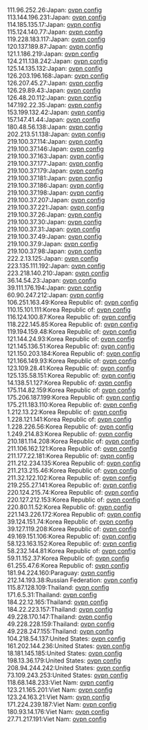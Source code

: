 111.96.252.26:Japan: [ovpn config](vpn/111_96_252_26.ovpn)  
113.144.196.231:Japan: [ovpn config](vpn/113_144_196_231.ovpn)  
114.185.135.17:Japan: [ovpn config](vpn/114_185_135_17.ovpn)  
115.124.140.77:Japan: [ovpn config](vpn/115_124_140_77.ovpn)  
119.228.183.117:Japan: [ovpn config](vpn/119_228_183_117.ovpn)  
120.137.189.87:Japan: [ovpn config](vpn/120_137_189_87.ovpn)  
121.1.186.219:Japan: [ovpn config](vpn/121_1_186_219.ovpn)  
124.211.138.242:Japan: [ovpn config](vpn/124_211_138_242.ovpn)  
125.14.135.132:Japan: [ovpn config](vpn/125_14_135_132.ovpn)  
126.203.196.168:Japan: [ovpn config](vpn/126_203_196_168.ovpn)  
126.207.45.27:Japan: [ovpn config](vpn/126_207_45_27.ovpn)  
126.29.89.43:Japan: [ovpn config](vpn/126_29_89_43.ovpn)  
126.48.20.112:Japan: [ovpn config](vpn/126_48_20_112.ovpn)  
147.192.22.35:Japan: [ovpn config](vpn/147_192_22_35.ovpn)  
153.199.132.42:Japan: [ovpn config](vpn/153_199_132_42.ovpn)  
157.147.41.44:Japan: [ovpn config](vpn/157_147_41_44.ovpn)  
180.48.56.138:Japan: [ovpn config](vpn/180_48_56_138.ovpn)  
202.213.51.138:Japan: [ovpn config](vpn/202_213_51_138.ovpn)  
219.100.37.114:Japan: [ovpn config](vpn/219_100_37_114.ovpn)  
219.100.37.146:Japan: [ovpn config](vpn/219_100_37_146.ovpn)  
219.100.37.163:Japan: [ovpn config](vpn/219_100_37_163.ovpn)  
219.100.37.177:Japan: [ovpn config](vpn/219_100_37_177.ovpn)  
219.100.37.179:Japan: [ovpn config](vpn/219_100_37_179.ovpn)  
219.100.37.181:Japan: [ovpn config](vpn/219_100_37_181.ovpn)  
219.100.37.186:Japan: [ovpn config](vpn/219_100_37_186.ovpn)  
219.100.37.198:Japan: [ovpn config](vpn/219_100_37_198.ovpn)  
219.100.37.207:Japan: [ovpn config](vpn/219_100_37_207.ovpn)  
219.100.37.221:Japan: [ovpn config](vpn/219_100_37_221.ovpn)  
219.100.37.26:Japan: [ovpn config](vpn/219_100_37_26.ovpn)  
219.100.37.30:Japan: [ovpn config](vpn/219_100_37_30.ovpn)  
219.100.37.31:Japan: [ovpn config](vpn/219_100_37_31.ovpn)  
219.100.37.49:Japan: [ovpn config](vpn/219_100_37_49.ovpn)  
219.100.37.9:Japan: [ovpn config](vpn/219_100_37_9.ovpn)  
219.100.37.98:Japan: [ovpn config](vpn/219_100_37_98.ovpn)  
222.2.13.125:Japan: [ovpn config](vpn/222_2_13_125.ovpn)  
223.135.111.192:Japan: [ovpn config](vpn/223_135_111_192.ovpn)  
223.218.140.210:Japan: [ovpn config](vpn/223_218_140_210.ovpn)  
36.14.54.23:Japan: [ovpn config](vpn/36_14_54_23.ovpn)  
39.111.176.194:Japan: [ovpn config](vpn/39_111_176_194.ovpn)  
60.90.247.212:Japan: [ovpn config](vpn/60_90_247_212.ovpn)  
106.251.163.49:Korea Republic of: [ovpn config](vpn/106_251_163_49.ovpn)  
110.15.101.111:Korea Republic of: [ovpn config](vpn/110_15_101_111.ovpn)  
116.124.100.87:Korea Republic of: [ovpn config](vpn/116_124_100_87.ovpn)  
118.222.145.85:Korea Republic of: [ovpn config](vpn/118_222_145_85.ovpn)  
119.194.159.48:Korea Republic of: [ovpn config](vpn/119_194_159_48.ovpn)  
121.144.24.93:Korea Republic of: [ovpn config](vpn/121_144_24_93.ovpn)  
121.145.136.51:Korea Republic of: [ovpn config](vpn/121_145_136_51.ovpn)  
121.150.203.184:Korea Republic of: [ovpn config](vpn/121_150_203_184.ovpn)  
121.166.149.93:Korea Republic of: [ovpn config](vpn/121_166_149_93.ovpn)  
123.109.28.41:Korea Republic of: [ovpn config](vpn/123_109_28_41.ovpn)  
125.135.58.151:Korea Republic of: [ovpn config](vpn/125_135_58_151.ovpn)  
14.138.51.127:Korea Republic of: [ovpn config](vpn/14_138_51_127.ovpn)  
175.114.82.159:Korea Republic of: [ovpn config](vpn/175_114_82_159.ovpn)  
175.206.187.199:Korea Republic of: [ovpn config](vpn/175_206_187_199.ovpn)  
175.211.183.110:Korea Republic of: [ovpn config](vpn/175_211_183_110.ovpn)  
1.212.13.22:Korea Republic of: [ovpn config](vpn/1_212_13_22.ovpn)  
1.228.121.141:Korea Republic of: [ovpn config](vpn/1_228_121_141.ovpn)  
1.228.226.56:Korea Republic of: [ovpn config](vpn/1_228_226_56.ovpn)  
1.249.214.83:Korea Republic of: [ovpn config](vpn/1_249_214_83.ovpn)  
210.181.114.208:Korea Republic of: [ovpn config](vpn/210_181_114_208.ovpn)  
211.106.162.121:Korea Republic of: [ovpn config](vpn/211_106_162_121.ovpn)  
211.177.22.181:Korea Republic of: [ovpn config](vpn/211_177_22_181.ovpn)  
211.212.234.135:Korea Republic of: [ovpn config](vpn/211_212_234_135.ovpn)  
211.213.215.46:Korea Republic of: [ovpn config](vpn/211_213_215_46.ovpn)  
211.32.122.102:Korea Republic of: [ovpn config](vpn/211_32_122_102.ovpn)  
219.255.27.141:Korea Republic of: [ovpn config](vpn/219_255_27_141.ovpn)  
220.124.215.74:Korea Republic of: [ovpn config](vpn/220_124_215_74.ovpn)  
220.127.212.153:Korea Republic of: [ovpn config](vpn/220_127_212_153.ovpn)  
220.80.11.52:Korea Republic of: [ovpn config](vpn/220_80_11_52.ovpn)  
221.143.226.172:Korea Republic of: [ovpn config](vpn/221_143_226_172.ovpn)  
39.124.151.74:Korea Republic of: [ovpn config](vpn/39_124_151_74.ovpn)  
39.127.119.208:Korea Republic of: [ovpn config](vpn/39_127_119_208.ovpn)  
49.169.151.106:Korea Republic of: [ovpn config](vpn/49_169_151_106.ovpn)  
58.123.163.152:Korea Republic of: [ovpn config](vpn/58_123_163_152.ovpn)  
58.232.144.81:Korea Republic of: [ovpn config](vpn/58_232_144_81.ovpn)  
59.11.152.37:Korea Republic of: [ovpn config](vpn/59_11_152_37.ovpn)  
61.255.47.6:Korea Republic of: [ovpn config](vpn/61_255_47_6.ovpn)  
181.94.224.160:Paraguay: [ovpn config](vpn/181_94_224_160.ovpn)  
212.14.193.38:Russian Federation: [ovpn config](vpn/212_14_193_38.ovpn)  
115.87.128.109:Thailand: [ovpn config](vpn/115_87_128_109.ovpn)  
171.6.5.31:Thailand: [ovpn config](vpn/171_6_5_31.ovpn)  
184.22.12.165:Thailand: [ovpn config](vpn/184_22_12_165.ovpn)  
184.22.223.157:Thailand: [ovpn config](vpn/184_22_223_157.ovpn)  
49.228.170.147:Thailand: [ovpn config](vpn/49_228_170_147.ovpn)  
49.228.228.159:Thailand: [ovpn config](vpn/49_228_228_159.ovpn)  
49.228.247.155:Thailand: [ovpn config](vpn/49_228_247_155.ovpn)  
104.218.54.137:United States: [ovpn config](vpn/104_218_54_137.ovpn)  
161.202.144.236:United States: [ovpn config](vpn/161_202_144_236.ovpn)  
18.181.145.185:United States: [ovpn config](vpn/18_181_145_185.ovpn)  
198.13.36.179:United States: [ovpn config](vpn/198_13_36_179.ovpn)  
208.94.244.242:United States: [ovpn config](vpn/208_94_244_242.ovpn)  
73.109.243.253:United States: [ovpn config](vpn/73_109_243_253.ovpn)  
118.68.148.233:Viet Nam: [ovpn config](vpn/118_68_148_233.ovpn)  
123.21.165.201:Viet Nam: [ovpn config](vpn/123_21_165_201.ovpn)  
123.24.163.21:Viet Nam: [ovpn config](vpn/123_24_163_21.ovpn)  
171.224.239.187:Viet Nam: [ovpn config](vpn/171_224_239_187.ovpn)  
180.93.14.176:Viet Nam: [ovpn config](vpn/180_93_14_176.ovpn)  
27.71.217.191:Viet Nam: [ovpn config](vpn/27_71_217_191.ovpn)  
